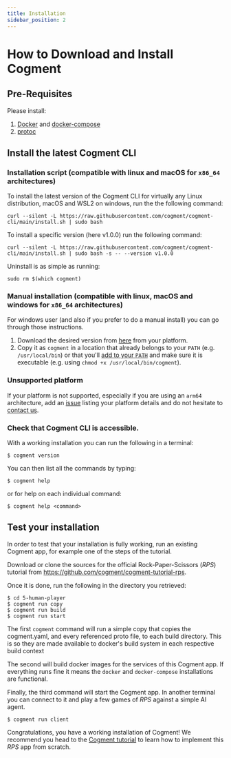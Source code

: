 ```yaml
---
title: Installation
sidebar_position: 2
---
```


# How to Download and Install Cogment

## Pre-Requisites

Please install:

1. [Docker](https://docs.docker.com/engine/install/) and [docker-compose](https://docs.docker.com/compose/install/)
2. [protoc](https://github.com/protocolbuffers/protobuf)

## Install the latest Cogment CLI

### Installation script (compatible with linux and macOS for `x86_64` architectures)

To install the latest version of the Cogment CLI for virtually any Linux distribution, macOS and WSL2 on windows, run the the following command:

```console
curl --silent -L https://raw.githubusercontent.com/cogment/cogment-cli/main/install.sh | sudo bash
```

To install a specific version (here v1.0.0) run the following command:

```console
curl --silent -L https://raw.githubusercontent.com/cogment/cogment-cli/main/install.sh | sudo bash -s -- --version v1.0.0
```

Uninstall is as simple as running:

```console
sudo rm $(which cogment)
```

### Manual installation (compatible with linux, macOS and windows for `x86_64` architectures)

For windows user (and also if you prefer to do a manual install) you can go through those instructions.

1. Download the desired version from [here](https://github.com/cogment/cogment-cli/releases/) from your platform.
2. Copy it as `cogment` in a location that already belongs to your `PATH` (e.g. `/usr/local/bin`) or that you'll [add to your `PATH`](https://superuser.com/questions/284342/what-are-path-and-other-environment-variables-and-how-can-i-set-or-use-them) and make sure it is executable (e.g. using `chmod +x /usr/local/bin/cogment`).

### Unsupported platform

If your platform is not supported, especially if you are using an `arm64` architecture, add an [issue](https://github.com/cogment/cogment-cli/issues) listing your platform details and do not hesitate to [contact us](../support/community-channels.md).

### Check that Cogment CLI is accessible.

With a working installation you can run the following in a terminal:

```console
$ cogment version
```

You can then list all the commands by typing:

```console
$ cogment help
```

or for help on each individual command:

```console
$ cogment help <command>
```

## Test your installation

In order to test that your installation is fully working, run an existing Cogment app, for example one of the steps of the tutorial.

Download or clone the sources for the official Rock-Paper-Scissors (_RPS_) tutorial from <https://github.com/cogment/cogment-tutorial-rps>.

Once it is done, run the following in the directory you retrieved:

```console
$ cd 5-human-player
$ cogment run copy
$ cogment run build
$ cogment run start
```

The first `cogment` command will run a simple copy that copies the cogment.yaml, and every referenced proto file, to each build directory. This is so they are made available to docker's build system in each respective build context

The second will build docker images for the services of this Cogment app. If everything runs fine it means the `docker` and `docker-compose` installations are functional.

Finally, the third command will start the Cogment app. In another terminal you can connect to it and play a few games of _RPS_ against a simple AI agent.

```console
$ cogment run client
```

Congratulations, you have a working installation of Cogment! We recommend you head to the [Cogment tutorial](../cogment/tutorial/index.md) to learn how to implement this _RPS_ app from scratch.

